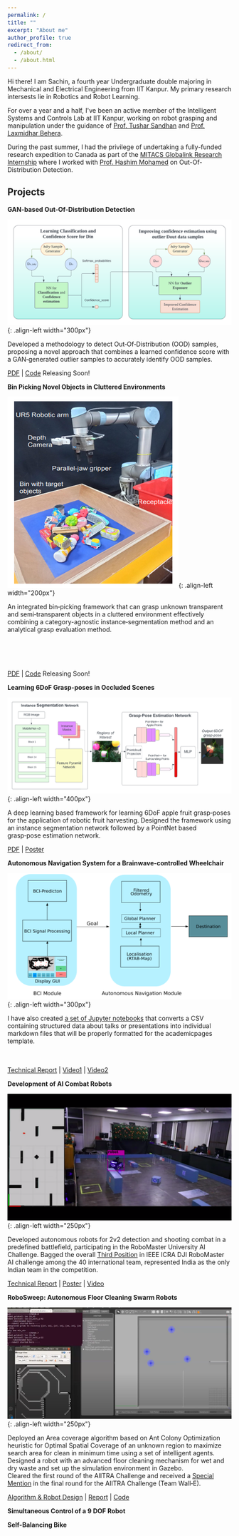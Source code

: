 ```yaml
---
permalink: /
title: ""
excerpt: "About me"
author_profile: true
redirect_from: 
  - /about/
  - /about.html
---
```


Hi there! I am Sachin, a fourth year Undergraduate double majoring in Mechanical and Electrical Engineering from IIT Kanpur. My primary research intersests lie in Robotics and Robot Learning. 

For over a year and a half, I've been an active member of the Intelligent Systems and Controls Lab at IIT Kanpur, working on robot grasping and manipulation under the guidance of [Prof. Tushar Sandhan](https://home.iitk.ac.in/~sandhan/) and [Prof. Laxmidhar Behera](https://home.iitk.ac.in/~lbehera/). 

During the past summer, I had the privilege of undertaking a fully-funded research expedition to Canada as part of the [MITACS Globalink Research Internship](https://www.mitacs.ca/en/programs/globalink/globalink-research-internship) where I worked with [Prof. Hashim Mohamed](https://carleton.ca/mae/profile/hashim-mohamed/) on Out-Of-Distribution Detection.

Projects
------

**GAN-based Out-Of-Distribution Detection**

![Illustration of combining vision and language modalities](images/OOD.png){: .align-left width="300px"}

Developed a methodology to detect Out‑Of‑Distribution (OOD) samples, proposing a novel approach that combines a learned confidence score with a GAN‑generated outlier samples to accurately identify OOD samples.<br>

[PDF](/about) | [Code](/about) Releasing Soon!

**Bin Picking Novel Objects in Cluttered Environments**

![Illustration of combining vision and language modalities](images/Bin-Picking.png){: .align-left width="200px"}

An integrated bin‑picking framework that can grasp unknown transparent and semi‑transparent objects in a cluttered environment effectively combining a category-agnostic instance‑segmentation method and an analytical grasp evaluation method.<br><br><br><br><br>

[PDF](/about) | [Code](/about) Releasing Soon!

**Learning 6DoF Grasp-poses in Occluded Scenes**

![Illustration of combining vision and language modalities](images/6dPose_Diagrams.png){: .align-left width="400px"}

A deep learning based framework for learning 6DoF apple fruit grasp‑poses for the application of robotic fruit harvesting. Designed the framework using an instance segmentation network followed by a PointNet based grasp‑pose estimation network.<br>

[PDF](https://ieeexplore.ieee.org/abstract/document/10068034) | [Poster](files/6DOF_Poster.pdf)


**Autonomous Navigation System for a Brainwave‑controlled Wheelchair**

![Illustration of combining vision and language modalities](images/BCI_integration.png){: .align-left width="300px"}

I have also created [a set of Jupyter notebooks](https://github.com/academicpages/academicpages.github.io/tree/master/markdown_generator
) that converts a CSV containing structured data about talks or presentations into individual markdown files that will be properly formatted for the academicpages template.<br><br><br>

[Technical Report](files/RMAI_technical_report.pdf) | [Video1](https://www.youtube.com/watch?v=U3kv0PN-7x0) | [Video2](https://www.youtube.com/watch?v=U3kv0PN-7x0)


**Development of AI Combat Robots** 

![Illustration of combining vision and language modalities](images/robomaster.png){: .align-left width="250px"}

Developed autonomous robots for 2v2 detection and shooting combat in a predefined battlefield, participating in the RoboMaster University AI Challenge. Bagged the overall [Third Position](files/Robomaster_Certificate.pdf) in IEEE ICRA DJI RoboMaster AI challenge among the 40 international team, represented India as the only Indian team in the competition. <br>

[Technical Report](files/RMAI_technical_report.pdf) | [Poster](files/Poster-DJI-ICRA2022.pdf) | [Video](https://www.youtube.com/watch?v=U3kv0PN-7x0)


**RoboSweep: Autonomous Floor Cleaning Swarm Robots** 

![Illustration of combining vision and language modalities](images/simul.png){: .align-left width="250px"}

Deployed an Area coverage algorithm based on Ant Colony Optimization heuristic for Optimal Spatial Coverage of an unknown region to maximize search area for clean in minimum time using a set of intelligent agents.<br>
Designed a robot with an advanced floor cleaning mechanism for wet and dry waste and set up the simulation environment in Gazebo.<br>
Cleared the first round of the AIITRA Challenge and received a [Special Mention](https://www.facebook.com/officialaiitra/posts/152936723735786) in the final round for the AIITRA Challenge (Team Wall‑E).<br>

[Algorithm & Robot Design](files/AIITRA.pdf) | [Report](files/WALL_E1.pdf) | [Code](https://github.com/sachinb20/AIITRA)

**Simultaneous Control of a 9 DOF Robot**


**Self-Balancing Bike** 



